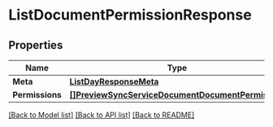 # ListDocumentPermissionResponse

## Properties
Name | Type | Notes
------------ | ------------- | -------------
**Meta** | [**ListDayResponseMeta**](ListDayResponse_meta.md) | [optional] 
**Permissions** | [**[]PreviewSyncServiceDocumentDocumentPermission**](preview.sync.service.document.document_permission.md) | [optional] 

[[Back to Model list]](../README.md#documentation-for-models) [[Back to API list]](../README.md#documentation-for-api-endpoints) [[Back to README]](../README.md)


